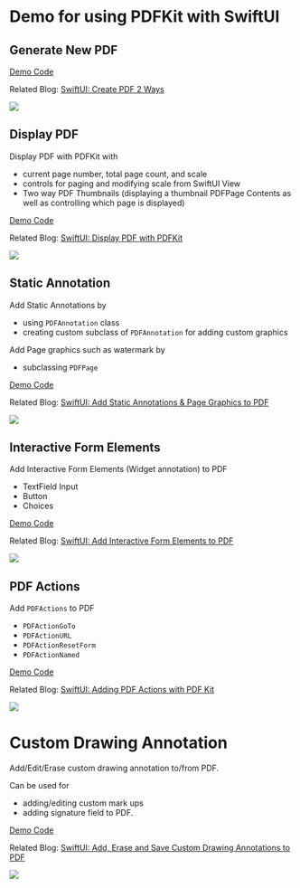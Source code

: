 
# Demo for using PDFKit with SwiftUI

## Generate New PDF
[Demo Code](./PDFEditor/NewPDFView.swift)

Related Blog: [SwiftUI: Create PDF 2 Ways](https://medium.com/@itsuki.enjoy/swiftui-create-pdf-2-ways-71ce1d2f02f5)


![](./ReadmeAssets/newPDF.gif)



## Display PDF
Display PDF with PDFKit with
- current page number, total page count, and scale
- controls for paging and modifying scale from SwiftUI View
- Two way PDF Thumbnails (displaying a thumbnail PDFPage Contents as well as controlling which page is displayed)

[Demo Code](./PDFEditor/DisplayPDFView.swift)

Related Blog: [SwiftUI: Display PDF with PDFKit](https://medium.com/gitconnected/swiftui-display-pdf-with-pdfkit-864a4cc9a89e)


![](./ReadmeAssets/displayPDF.gif)




## Static Annotation

Add Static Annotations by
- using `PDFAnnotation` class
- creating custom subclass of `PDFAnnotation` for adding custom graphics

Add Page graphics such as watermark by
- subclassing `PDFPage`

[Demo Code](./PDFEditor/AnnotationView.swift)

Related Blog: [SwiftUI: Add Static Annotations & Page Graphics to PDF](https://medium.com/@itsuki.enjoy/swiftui-add-static-annotations-page-graphics-to-pdf-905f37af6a30)


![](./ReadmeAssets/staticAnnotation.gif)




## Interactive Form Elements

Add Interactive Form Elements (Widget annotation) to PDF
- TextField Input
- Button
- Choices

[Demo Code](./PDFEditor/WidgetView.swift)

Related Blog: [SwiftUI: Add Interactive Form Elements to PDF](https://levelup.gitconnected.com/swiftui-add-interactive-form-elements-to-pdf-579b555d680f)

![](./ReadmeAssets/widgetAnnotation.gif)


## PDF Actions

Add `PDFActions` to PDF
- `PDFActionGoTo`
- `PDFActionURL`
- `PDFActionResetForm`
- `PDFActionNamed`

[Demo Code](./PDFEditor/PDFActionView.swift)

Related Blog: [SwiftUI: Adding PDF Actions with PDF Kit](https://medium.com/@itsuki.enjoy/swiftui-adding-pdf-actions-with-pdf-kit-34fd841cc484)

![](./ReadmeAssets/pdfActions.gif)




# Custom Drawing Annotation

Add/Edit/Erase custom drawing annotation to/from PDF.

Can be used for
- adding/editing custom mark ups
- adding signature field
to PDF.


[Demo Code](./PDFEditor/DrawingView.swift)

Related Blog: [SwiftUI: Add, Erase and Save Custom Drawing Annotations to PDF](https://medium.com/gitconnected/swiftui-add-erase-and-save-custom-drawing-annotations-to-pdf-6f971e717bb3)

![](./ReadmeAssets/customDrawing.gif)
